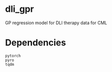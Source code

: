 # dli_gpr
GP regression model for DLI therapy data for CML

# Dependencies
```
pytorch
pyro
tqdm
```
